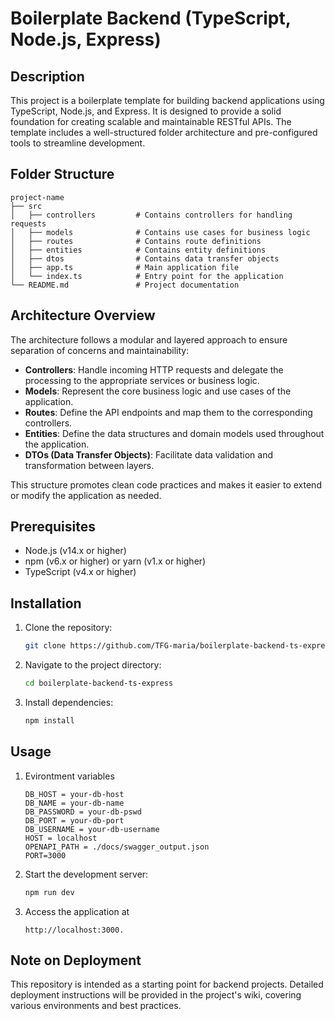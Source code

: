 # Boilerplate Backend (TypeScript, Node.js, Express)

## Description
This project is a boilerplate template for building backend applications using TypeScript, Node.js, and Express. It is designed to provide a solid foundation for creating scalable and maintainable RESTful APIs. The template includes a well-structured folder architecture and pre-configured tools to streamline development.

## Folder Structure
```
project-name
├── src
│   ├── controllers         # Contains controllers for handling requests
│   ├── models              # Contains use cases for business logic
│   ├── routes              # Contains route definitions
│   ├── entities            # Contains entity definitions
│   ├── dtos                # Contains data transfer objects
│   ├── app.ts              # Main application file
│   └── index.ts            # Entry point for the application
└── README.md               # Project documentation
```

## Architecture Overview
The architecture follows a modular and layered approach to ensure separation of concerns and maintainability:

- **Controllers**: Handle incoming HTTP requests and delegate the processing to the appropriate services or business logic.
- **Models**: Represent the core business logic and use cases of the application.
- **Routes**: Define the API endpoints and map them to the corresponding controllers.
- **Entities**: Define the data structures and domain models used throughout the application.
- **DTOs (Data Transfer Objects)**: Facilitate data validation and transformation between layers.

This structure promotes clean code practices and makes it easier to extend or modify the application as needed.

## Prerequisites
- Node.js (v14.x or higher)
- npm (v6.x or higher) or yarn (v1.x or higher)
- TypeScript (v4.x or higher)

## Installation
1. Clone the repository:
    ```sh
    git clone https://github.com/TFG-maria/boilerplate-backend-ts-express.git
    ```
2. Navigate to the project directory:
    ```sh
    cd boilerplate-backend-ts-express
    ```
3. Install dependencies:
    ```sh
    npm install
    ```
## Usage
1. Evirontment variables
   ```
   DB_HOST = your-db-host
   DB_NAME = your-db-name
   DB_PASSWORD = your-db-pswd
   DB_PORT = your-db-port
   DB_USERNAME = your-db-username
   HOST = localhost
   OPENAPI_PATH = ./docs/swagger_output.json
   PORT=3000
   ```
3. Start the development server:
    ```sh
    npm run dev
    ```
4. Access the application at
   ```
   http://localhost:3000.
   ```

## Note on Deployment
This repository is intended as a starting point for backend projects. Detailed deployment instructions will be provided in the project's wiki, covering various environments and best practices.
